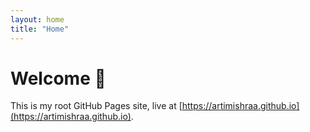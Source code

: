 ```yaml
---
layout: home
title: "Home"
---
```


# Welcome 🎉

This is my root GitHub Pages site, live at [https://artimishraa.github.io](https://artimishraa.github.io).
